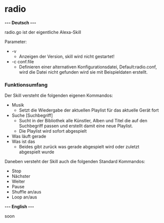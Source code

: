 # radio

**--- Deutsch ---**

radio.go ist der eigentliche Alexa-Skill

Parameter:

* -v
    * Anzeigen der Version, skill wird nicht gestartet!
* -c conf.file
    * Definieren einer alternativen Konfigurationsdatei, Default:radio.conf, wird die Datei nicht gefunden wird sie mit Beispieldaten erstellt.

### Funktionsumfang
Der Skill versteht die folgenden eigenen Kommandos:

* Musik
  * Setzt die Wiedergabe der aktuellen Playlist für das aktuelle Gerät fort
* Suche [Suchbegriff]
  * Sucht in der Bibliothek alle Künstler, Alben und Titel die auf den Suchbegriff passen und erstellt damit eine neue Playlist.
  * Die Playlist wird sofort abgespielt
* Was läuft gerade
* Was ist das
  * Beides gibt zurück was gerade abgespielt wird oder zuletzt abgespielt wurde

Daneben versteht der Skill auch die folgenden Standard Kommandos:

* Stop
* Nächster
* Weiter
* Pause
* Shuffle an/aus
* Loop an/aus


**--- English ---**

soon
